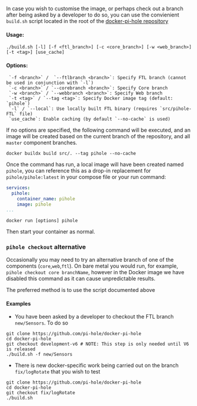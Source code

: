 In case you wish to customise the image, or perhaps check out a branch after being asked by a developer to do so, you can use the convienient `build.sh` script located in the root of the [docker-pi-hole repository](https://github.com/pi-hole/docker-pi-hole)

#### Usage:

```
./build.sh [-l] [-f <ftl_branch>] [-c <core_branch>] [-w <web_branch>] [-t <tag>] [use_cache]
```

#### Options:

```
 `-f <branch>` /  `--ftlbranch <branch>`: Specify FTL branch (cannot be used in conjunction with `-l`)
 `-c <branch>` / `--corebranch <branch>`: Specify Core branch
 `-w <branch>` / `--webbranch <branch>`: Specify Web branch
 `-t <tag>` / `--tag <tag>`: Specify Docker image tag (default: `pihole`)
 `-l` / `--local`: Use locally built FTL binary (requires `src/pihole-FTL` file)
 `use_cache`: Enable caching (by default `--no-cache` is used)
```

If no options are specified, the following command will be executed, and an image will be created based on the current branch of the repository, and all `master` component branches.

```
docker buildx build src/. --tag pihole --no-cache
```

Once the command has run, a local image will have been created named `pihole`, you can reference this as a drop-in replacement for `pihole/pihole:latest` in your compose file or your run command:

```yml
services:
  pihole:
    container_name: pihole
    image: pihole
...
```

```
docker run [options] pihole
```

Then start your container as normal.

### `pihole checkout` alternative

Occasionally you may need to try an alternative branch of one of the components (`core`,`web`,`ftl`). On bare metal you would run, for example, `pihole checkout core branchName`, however in the Docker image we have disabled this command as it can cause unpredictable results.

The preferred method is to use the script documented above

#### Examples

- You have been asked by a developer to checkout the FTL branch `new/Sensors`. To do so

```
git clone https://github.com/pi-hole/docker-pi-hole
cd docker-pi-hole
git checkout development-v6 # NOTE: This step is only needed until V6 is released
./build.sh -f new/Sensors
```

- There is new docker-specific work being carried out on the branch `fix/logRotate` that you wish to test

```
git clone https://github.com/pi-hole/docker-pi-hole
cd docker-pi-hole
git checkout fix/logRotate
./build.sh
```

